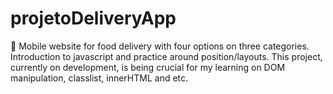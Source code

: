 # projetoDeliveryApp
🛵 Mobile website for food delivery with four options on three categories. Introduction to javascript and practice around position/layouts.
This project, currently on development, is being crucial for my learning on DOM manipulation, classlist, innerHTML and etc.
